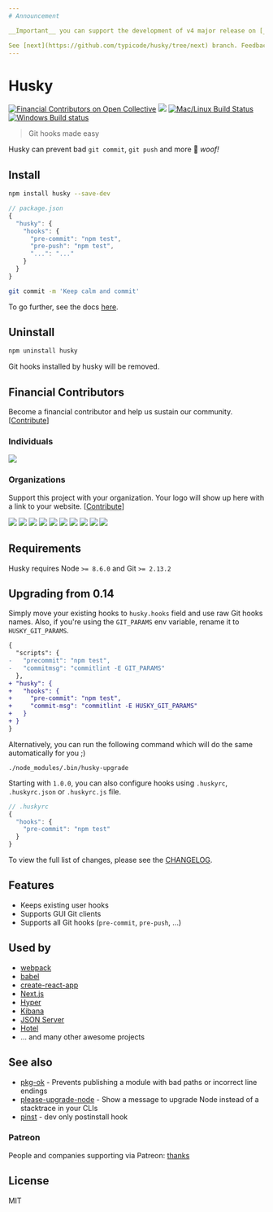 ```yaml
---
# Announcement

__Important__ you can support the development of v4 major release on [__Open Collective__](https://opencollective.com/husky) and [__GitHub Sponsors__](https://github.com/users/typicode/sponsorship).

See [next](https://github.com/typicode/husky/tree/next) branch. Feedback is welcome 🙏
---
```


# Husky

[![Financial Contributors on Open Collective](https://opencollective.com/husky/all/badge.svg?label=financial+contributors)](https://opencollective.com/husky) [![](https://img.shields.io/npm/dm/husky.svg?style=flat)](https://www.npmjs.org/package/husky) [![Mac/Linux Build Status](https://img.shields.io/travis/typicode/husky/master.svg?label=Mac%20OSX%20%26%20Linux)](https://travis-ci.org/typicode/husky) [![Windows Build status](https://img.shields.io/appveyor/ci/typicode/husky/master.svg?label=Windows)](https://ci.appveyor.com/project/typicode/husky)

> Git hooks made easy

Husky can prevent bad `git commit`, `git push` and more 🐶 _woof!_

## Install

```sh
npm install husky --save-dev
```

```js
// package.json
{
  "husky": {
    "hooks": {
      "pre-commit": "npm test",
      "pre-push": "npm test",
      "...": "..."
    }
  }
}
```

```sh
git commit -m 'Keep calm and commit'
```

To go further, see the docs [here](https://github.com/typicode/husky/blob/master/DOCS.md).

## Uninstall

```sh
npm uninstall husky
```

Git hooks installed by husky will be removed.

## Financial Contributors

Become a financial contributor and help us sustain our community. [[Contribute](https://opencollective.com/husky/contribute)]

### Individuals

<a href="https://opencollective.com/husky"><img src="https://opencollective.com/husky/individuals.svg?width=890"></a>

### Organizations

Support this project with your organization. Your logo will show up here with a link to your website. [[Contribute](https://opencollective.com/husky/contribute)]

<a href="https://opencollective.com/husky/organization/0/website"><img src="https://opencollective.com/husky/organization/0/avatar.svg"></a>
<a href="https://opencollective.com/husky/organization/1/website"><img src="https://opencollective.com/husky/organization/1/avatar.svg"></a>
<a href="https://opencollective.com/husky/organization/2/website"><img src="https://opencollective.com/husky/organization/2/avatar.svg"></a>
<a href="https://opencollective.com/husky/organization/3/website"><img src="https://opencollective.com/husky/organization/3/avatar.svg"></a>
<a href="https://opencollective.com/husky/organization/4/website"><img src="https://opencollective.com/husky/organization/4/avatar.svg"></a>
<a href="https://opencollective.com/husky/organization/5/website"><img src="https://opencollective.com/husky/organization/5/avatar.svg"></a>
<a href="https://opencollective.com/husky/organization/6/website"><img src="https://opencollective.com/husky/organization/6/avatar.svg"></a>
<a href="https://opencollective.com/husky/organization/7/website"><img src="https://opencollective.com/husky/organization/7/avatar.svg"></a>
<a href="https://opencollective.com/husky/organization/8/website"><img src="https://opencollective.com/husky/organization/8/avatar.svg"></a>
<a href="https://opencollective.com/husky/organization/9/website"><img src="https://opencollective.com/husky/organization/9/avatar.svg"></a>

## Requirements

Husky requires Node `>= 8.6.0` and Git `>= 2.13.2`

## Upgrading from 0.14

Simply move your existing hooks to `husky.hooks` field and use raw Git hooks names. Also, if you're using the `GIT_PARAMS` env variable, rename it to `HUSKY_GIT_PARAMS`.

```diff
{
  "scripts": {
-   "precommit": "npm test",
-   "commitmsg": "commitlint -E GIT_PARAMS"
  },
+ "husky": {
+   "hooks": {
+     "pre-commit": "npm test",
+     "commit-msg": "commitlint -E HUSKY_GIT_PARAMS"
+   }
+ }
}
```

Alternatively, you can run the following command which will do the same automatically for you ;)

```
./node_modules/.bin/husky-upgrade
```

Starting with `1.0.0`, you can also configure hooks using `.huskyrc`, `.huskyrc.json` or `.huskyrc.js` file.

```js
// .huskyrc
{
  "hooks": {
    "pre-commit": "npm test"
  }
}
```

To view the full list of changes, please see the [CHANGELOG](https://github.com/typicode/husky/blob/master/CHANGELOG.md).

## Features

- Keeps existing user hooks
- Supports GUI Git clients
- Supports all Git hooks (`pre-commit`, `pre-push`, ...)

## Used by

- [webpack](https://github.com/webpack/webpack)
- [babel](https://github.com/babel/babel)
- [create-react-app](https://github.com/facebookincubator/create-react-app)
- [Next.js](https://github.com/zeit/next.js)
- [Hyper](https://github.com/zeit/hyper)
- [Kibana](https://github.com/elastic/kibana)
- [JSON Server](https://github.com/typicode/json-server)
- [Hotel](https://github.com/typicode/hotel)
- ... and many other awesome projects

## See also

- [pkg-ok](https://github.com/typicode/pkg-ok) - Prevents publishing a module with bad paths or incorrect line endings
- [please-upgrade-node](https://github.com/typicode/please-upgrade-node) - Show a message to upgrade Node instead of a stacktrace in your CLIs
- [pinst](https://github.com/typicode/pinst) - dev only postinstall hook

### Patreon

People and companies supporting via Patreon: [thanks](https://thanks.typicode.com)

## License

MIT
